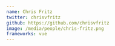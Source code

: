 ```yaml
---
name: Chris Fritz
twitter: chrisvfritz
github: https://github.com/chrisvfritz
image: /media/people/chris-fritz.png
frameworks: vue
---
```

